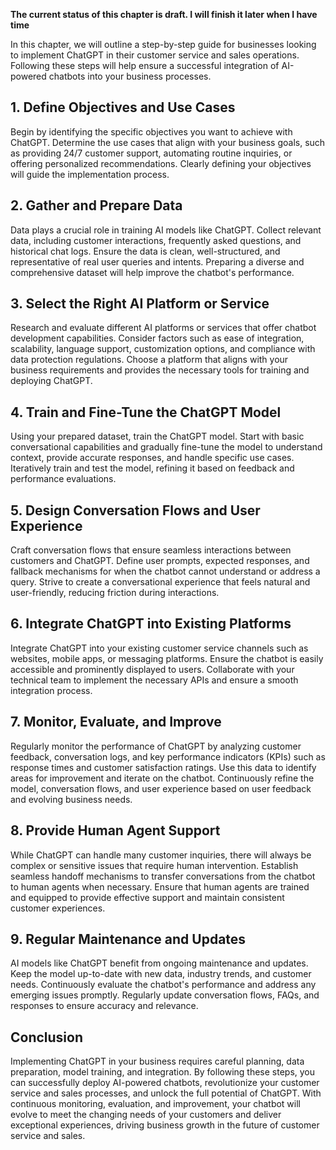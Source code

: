 **The current status of this chapter is draft. I will finish it later when I have time**

In this chapter, we will outline a step-by-step guide for businesses looking to implement ChatGPT in their customer service and sales operations. Following these steps will help ensure a successful integration of AI-powered chatbots into your business processes.

**1. Define Objectives and Use Cases**
--------------------------------------

Begin by identifying the specific objectives you want to achieve with ChatGPT. Determine the use cases that align with your business goals, such as providing 24/7 customer support, automating routine inquiries, or offering personalized recommendations. Clearly defining your objectives will guide the implementation process.

**2. Gather and Prepare Data**
------------------------------

Data plays a crucial role in training AI models like ChatGPT. Collect relevant data, including customer interactions, frequently asked questions, and historical chat logs. Ensure the data is clean, well-structured, and representative of real user queries and intents. Preparing a diverse and comprehensive dataset will help improve the chatbot's performance.

**3. Select the Right AI Platform or Service**
----------------------------------------------

Research and evaluate different AI platforms or services that offer chatbot development capabilities. Consider factors such as ease of integration, scalability, language support, customization options, and compliance with data protection regulations. Choose a platform that aligns with your business requirements and provides the necessary tools for training and deploying ChatGPT.

**4. Train and Fine-Tune the ChatGPT Model**
--------------------------------------------

Using your prepared dataset, train the ChatGPT model. Start with basic conversational capabilities and gradually fine-tune the model to understand context, provide accurate responses, and handle specific use cases. Iteratively train and test the model, refining it based on feedback and performance evaluations.

**5. Design Conversation Flows and User Experience**
----------------------------------------------------

Craft conversation flows that ensure seamless interactions between customers and ChatGPT. Define user prompts, expected responses, and fallback mechanisms for when the chatbot cannot understand or address a query. Strive to create a conversational experience that feels natural and user-friendly, reducing friction during interactions.

**6. Integrate ChatGPT into Existing Platforms**
------------------------------------------------

Integrate ChatGPT into your existing customer service channels such as websites, mobile apps, or messaging platforms. Ensure the chatbot is easily accessible and prominently displayed to users. Collaborate with your technical team to implement the necessary APIs and ensure a smooth integration process.

**7. Monitor, Evaluate, and Improve**
-------------------------------------

Regularly monitor the performance of ChatGPT by analyzing customer feedback, conversation logs, and key performance indicators (KPIs) such as response times and customer satisfaction ratings. Use this data to identify areas for improvement and iterate on the chatbot. Continuously refine the model, conversation flows, and user experience based on user feedback and evolving business needs.

**8. Provide Human Agent Support**
----------------------------------

While ChatGPT can handle many customer inquiries, there will always be complex or sensitive issues that require human intervention. Establish seamless handoff mechanisms to transfer conversations from the chatbot to human agents when necessary. Ensure that human agents are trained and equipped to provide effective support and maintain consistent customer experiences.

**9. Regular Maintenance and Updates**
--------------------------------------

AI models like ChatGPT benefit from ongoing maintenance and updates. Keep the model up-to-date with new data, industry trends, and customer needs. Continuously evaluate the chatbot's performance and address any emerging issues promptly. Regularly update conversation flows, FAQs, and responses to ensure accuracy and relevance.

**Conclusion**
--------------

Implementing ChatGPT in your business requires careful planning, data preparation, model training, and integration. By following these steps, you can successfully deploy AI-powered chatbots, revolutionize your customer service and sales processes, and unlock the full potential of ChatGPT. With continuous monitoring, evaluation, and improvement, your chatbot will evolve to meet the changing needs of your customers and deliver exceptional experiences, driving business growth in the future of customer service and sales.
